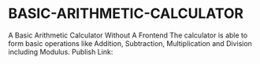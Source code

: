 # BASIC-ARITHMETIC-CALCULATOR
A Basic Arithmetic Calculator Without A Frontend
The calculator is able to form basic operations like Addition, Subtraction, Multiplication and Division including Modulus.
Publish Link: 
